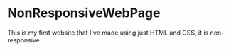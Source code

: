 # NonResponsiveWebPage
This is my first website that I've made using just HTML and CSS, it is non-responsive 
